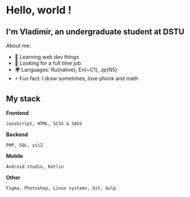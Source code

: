 # Hello, world !

## I'm Vladimir, an undergraduate student at DSTU

About me:
- 🌱 Learning web dev things
- 🎯 Looking for a full time job
- 🌍 Languages: Ru(native), En(~C1), Jp(N5) 
- ⚡ Fun fact: I draw sometimes, love phonk and math

## My stack

**Frontend**
```
JavaScript, HTML, SCSS & SASS
```

**Backend**
```
PHP, SQL, yii2
```

**Mobile**
```
Android studio, Kotlin
```

**Other**
```
Figma, Photoshop, Linux systems, Git, Gulp
```
